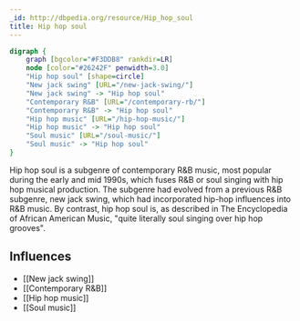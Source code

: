 ```yaml
---
_id: http://dbpedia.org/resource/Hip_hop_soul
title: Hip hop soul
---
```


```dot
digraph {
	graph [bgcolor="#F3DDB8" rankdir=LR]
	node [color="#26242F" penwidth=3.0]
	"Hip hop soul" [shape=circle]
	"New jack swing" [URL="/new-jack-swing/"]
	"New jack swing" -> "Hip hop soul"
	"Contemporary R&B" [URL="/contemporary-rb/"]
	"Contemporary R&B" -> "Hip hop soul"
	"Hip hop music" [URL="/hip-hop-music/"]
	"Hip hop music" -> "Hip hop soul"
	"Soul music" [URL="/soul-music/"]
	"Soul music" -> "Hip hop soul"
}
```

Hip hop soul is a subgenre of contemporary R&B music, most popular during the early and mid 1990s, which fuses R&B or soul singing with hip hop musical production. The subgenre had evolved from a previous R&B subgenre, new jack swing, which had incorporated hip-hop influences into R&B music. By contrast, hip hop soul is, as described in The Encyclopedia of African American Music, "quite literally soul singing over hip hop grooves".

## Influences
- [[New jack swing]]
- [[Contemporary R&B]]
- [[Hip hop music]]
- [[Soul music]]
